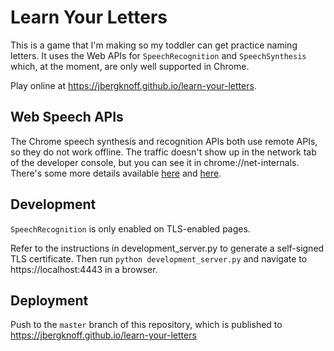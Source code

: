 # Learn Your Letters

This is a game that I'm making so my toddler can get practice naming letters. It uses the Web APIs for `SpeechRecognition` and `SpeechSynthesis` which, at the moment, are only well supported in Chrome.

Play online at https://jbergknoff.github.io/learn-your-letters.

## Web Speech APIs

The Chrome speech synthesis and recognition APIs both use remote APIs, so they do not work offline. The traffic doesn't show up in the network tab of the developer console, but you can see it in chrome://net-internals. There's some more details available [here](https://stackoverflow.com/a/41550344/349427) and [here](http://blog.travispayton.com/wp-content/uploads/2014/03/Google-Speech-API.pdf).

## Development

`SpeechRecognition` is only enabled on TLS-enabled pages.

Refer to the instructions in development_server.py to generate a self-signed TLS certificate. Then run `python development_server.py` and navigate to https://localhost:4443 in a browser.

## Deployment

Push to the `master` branch of this repository, which is published to https://jbergknoff.github.io/learn-your-letters
